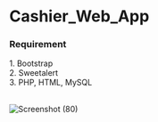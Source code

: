 # Cashier_Web_App
<h3>Requirement</h3> 
 1. Bootstrap <br>
 2. Sweetalert <br>
 3. PHP, HTML, MySQL <br> <br>

![Screenshot (80)](https://user-images.githubusercontent.com/49740151/119206084-5bb6e000-bac4-11eb-8000-1abc67b938ef.png)


